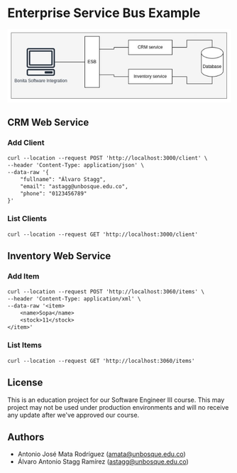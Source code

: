 # Enterprise Service Bus Example

![overview diagram of solution](./images/enterprise-service-bus.jpg)

## CRM Web Service

### Add Client

```shell
curl --location --request POST 'http://localhost:3000/client' \
--header 'Content-Type: application/json' \
--data-raw '{
    "fullname": "Álvaro Stagg",
    "email": "astagg@unbosque.edu.co",
    "phone": "0123456789"
}'
```

### List Clients

```shell
curl --location --request GET 'http://localhost:3000/client'
```

## Inventory Web Service

### Add Item

```shell
curl --location --request POST 'http://localhost:3060/items' \
--header 'Content-Type: application/xml' \
--data-raw '<item>
    <name>Sopa</name>
    <stock>11</stock>
</item>'
```

### List Items

```shell
curl --location --request GET 'http://localhost:3060/items'
```

## License

This is an education project for our Software Engineer III course. This may project
may not be used under production environments and will no receive any update after
we've approved our course.

## Authors

- Antonio José Mata Rodríguez (amata@unbosque.edu.co)
- Álvaro Antonio Stagg Ramírez (astagg@unbosque.edu.co)
